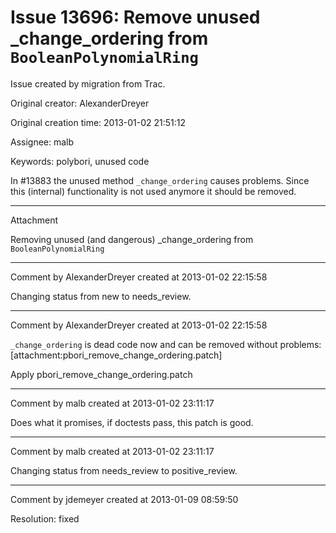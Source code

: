 # Issue 13696: Remove unused _change_ordering  from `BooleanPolynomialRing`

Issue created by migration from Trac.

Original creator: AlexanderDreyer

Original creation time: 2013-01-02 21:51:12

Assignee: malb

Keywords: polybori, unused code

In #13883 the unused method `_change_ordering` causes problems. Since this (internal) functionality is not used anymore it should be removed.


---

Attachment

Removing unused (and dangerous) _change_ordering from `BooleanPolynomialRing`


---

Comment by AlexanderDreyer created at 2013-01-02 22:15:58

Changing status from new to needs_review.


---

Comment by AlexanderDreyer created at 2013-01-02 22:15:58

`_change_ordering` is dead code now and can be removed without problems:
[attachment:pbori_remove_change_ordering.patch]

Apply pbori_remove_change_ordering.patch


---

Comment by malb created at 2013-01-02 23:11:17

Does what it promises, if doctests pass, this patch is good.


---

Comment by malb created at 2013-01-02 23:11:17

Changing status from needs_review to positive_review.


---

Comment by jdemeyer created at 2013-01-09 08:59:50

Resolution: fixed
